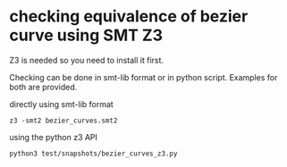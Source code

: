 # checking equivalence of bezier curve using SMT Z3

Z3 is needed so you need to install it first.

Checking can be done in smt-lib format or in python script. Examples for both are provided.

directly using smt-lib format
```
z3 -smt2 bezier_curves.smt2
```

using the python z3 API
```
python3 test/snapshots/bezier_curves_z3.py
```

